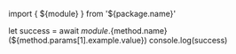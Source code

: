 import { ${module} } from '${package.name}'

let success = await ${module}.${method.name}(${method.params[1].example.value})
console.log(success)